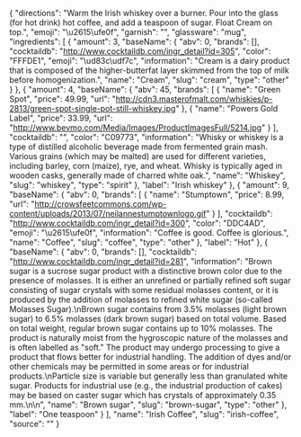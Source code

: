 {
    "directions": "Warm the Irish whiskey over a burner. Pour into the glass (for hot drink) hot coffee, and add a teaspoon of sugar. Float Cream on top.",
    "emoji": "\u2615\ufe0f",
    "garnish": "",
    "glassware": "mug",
    "ingredients": [
        {
            "amount": 3,
            "baseName": {
                "abv": 0,
                "brands": [],
                "cocktaildb": "http://www.cocktaildb.com/ingr_detail?id=305",
                "color": "FFFDE1",
                "emoji": "\ud83c\udf7c",
                "information": "Cream is a dairy product that is composed of the higher-butterfat layer skimmed from the top of milk before homogenization.",
                "name": "Cream",
                "slug": "cream",
                "type": "other"
            }
        },
        {
            "amount": 4,
            "baseName": {
                "abv": 45,
                "brands": [
                    {
                        "name": "Green Spot",
                        "price": 49.99,
                        "url": "http://cdn3.masterofmalt.com/whiskies/p-2813/green-spot-single-pot-still-whiskey.jpg"
                    },
                    {
                        "name": "Powers Gold Label",
                        "price": 33.99,
                        "url": "http://www.bevmo.com/Media/Images/ProductImagesFull/5214.jpg"
                    }
                ],
                "cocktaildb": "",
                "color": "C09773",
                "information": "Whisky or whiskey is a type of distilled alcoholic beverage made from fermented grain mash. Various grains (which may be malted) are used for different varieties, including barley, corn (maize), rye, and wheat. Whisky is typically aged in wooden casks, generally made of charred white oak.",
                "name": "Whiskey",
                "slug": "whiskey",
                "type": "spirit"
            },
            "label": "Irish whiskey"
        },
        {
            "amount": 9,
            "baseName": {
                "abv": 0,
                "brands": [
                    {
                        "name": "Stumptown",
                        "price": 8.99,
                        "url": "http://crowsfeetcommons.com/wp-content/uploads/2013/07/neilannestumptownlogo.gif"
                    }
                ],
                "cocktaildb": "http://www.cocktaildb.com/ingr_detail?id=300",
                "color": "DDC4AD",
                "emoji": "\u2615\ufe0f",
                "information": "Coffee is good.  Coffee is glorious.",
                "name": "Coffee",
                "slug": "coffee",
                "type": "other"
            },
            "label": "Hot"
        },
        {
            "baseName": {
                "abv": 0,
                "brands": [],
                "cocktaildb": "http://www.cocktaildb.com/ingr_detail?id=281",
                "information": "Brown sugar is a sucrose sugar product with a distinctive brown color due to the presence of molasses. It is either an unrefined or partially refined soft sugar consisting of sugar crystals with some residual molasses content, or it is produced by the addition of molasses to refined white sugar (so-called Molasses Sugar).\nBrown sugar contains from 3.5% molasses (light brown sugar) to 6.5% molasses (dark brown sugar) based on total volume. Based on total weight, regular brown sugar contains up to 10% molasses. The product is naturally moist from the hygroscopic nature of the molasses and is often labelled as \"soft.\" The product may undergo processing to give a product that flows better for industrial handling. The addition of dyes and/or other chemicals may be permitted in some areas or for industrial products.\nParticle size is variable but generally less than granulated white sugar. Products for industrial use (e.g., the industrial production of cakes) may be based on caster sugar which has crystals of approximately 0.35 mm.\n\n",
                "name": "Brown sugar",
                "slug": "brown-sugar",
                "type": "other"
            },
            "label": "One teaspoon"
        }
    ],
    "name": "Irish Coffee",
    "slug": "irish-coffee",
    "source": ""
}